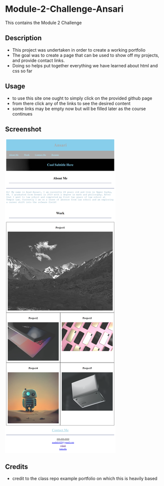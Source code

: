 # Module-2-Challenge-Ansari
This contains the Module 2 Challenge
## Description
- This project was undertaken in order to create a working portfolio
- The goal was to create a page that can be used to show off my projects, and provide contact links.
- Doing so helps put together everything we have learned about html and css so far

## Usage

- to use this site one ought to simply click on the provided github page
- from there click any of the links to see the desired content
- some links may be empty now but will be filled later as the course continues

## Screenshot
![screenshot of the page](/assets/images/challenge-2-screenshot.png)

## Credits
- credit to the class repo example portfolio on which this is heavily based